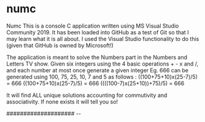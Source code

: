 # numc
Numc
This is a console C application written using MS Visual Studio Community 2019.
It has been loaded into GitHub as a test of Git so that I may learn what it is all about.
I used the Visual Studio functionality to do this (given that GitHub is owned by Microsoft!)

The application is meant to solve the Numbers part in the Numbers and Letters TV show.
Given six integers using the 4 basic operations + - x and /, and each number at most once generate a given integer
Eg. 666 can be generated using 100, 75, 25, 10, 7 and 5 as follows :
((100+75+10)x(25-7)/5) = 666
((100+75+10)x(25-7)/5) = 666
((((100-7)x(25+10))+75)/5) = 666

It will find ALL unique solutions accounting for commutivity and associativity. If none exists it will tell you so!

#################### --
